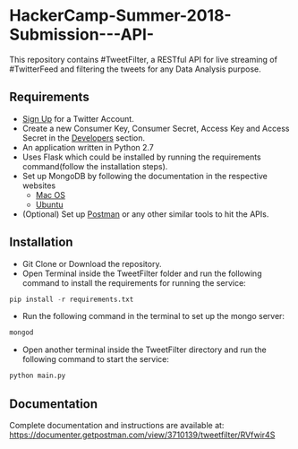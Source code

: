 # HackerCamp-Summer-2018-Submission---API-

This repository contains #TweetFilter, a RESTful API for live streaming of #TwitterFeed and filtering the tweets for any Data Analysis purpose.

## Requirements
* [Sign Up](https://twitter.com/) for a Twitter Account.
* Create a new Consumer Key, Consumer Secret, Access Key and Access Secret in the [Developers](https://developer.twitter.com/) section.
* An application written in Python 2.7
* Uses Flask which could be installed by running the requirements command(follow the installation steps).
* Set up MongoDB by following the documentation in the respective websites
  * [Mac OS](https://docs.mongodb.com/manual/tutorial/install-mongodb-on-os-x/)
  * [Ubuntu](https://docs.mongodb.com/manual/tutorial/install-mongodb-on-ubuntu/)
* (Optional) Set up [Postman](https://www.getpostman.com/) or any other similar tools to hit the APIs.

## Installation
* Git Clone or Download the repository.
* Open Terminal inside the TweetFilter folder and run the following command to install the requirements for running the service:
```python
pip install -r requirements.txt
```
* Run the following command in the terminal to set up the mongo server:
```python
mongod
```
* Open another terminal inside the TweetFilter directory and run the following command to start the service:
```python
python main.py
```

## Documentation
Complete documentation and instructions are available at: https://documenter.getpostman.com/view/3710139/tweetfilter/RVfwir4S
